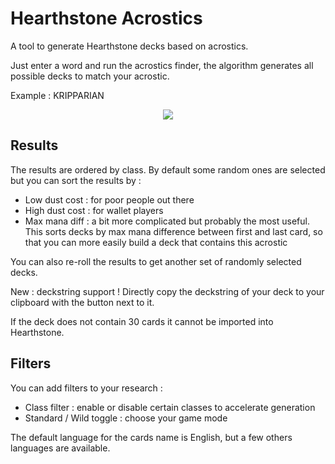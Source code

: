 # Hearthstone Acrostics

A tool to generate Hearthstone decks based on acrostics.

Just enter a word and run the acrostics finder, the algorithm generates all possible decks to match your acrostic.

Example : KRIPPARIAN

<p align="center">
  <img src="https://i.imgur.com/eE3HBxe.png">
</p>

## Results

The results are ordered by class. By default some random ones are selected but you can sort the results by :

- Low dust cost : for poor people out there
- High dust cost : for wallet players
- Max mana diff : a bit more complicated but probably the most useful. This sorts decks by max mana difference between first and last card, so that you can more easily build a deck that contains this acrostic

You can also re-roll the results to get another set of randomly selected decks.

New : deckstring support ! Directly copy the deckstring of your deck to your clipboard with the button next to it. 

<aside class="warning">
  If the deck does not contain 30 cards it cannot be imported into Hearthstone.
</aside>

## Filters

You can add filters to your research : 

- Class filter : enable or disable certain classes to accelerate generation
- Standard / Wild toggle : choose your game mode

The default language for the cards name is English, but a few others languages are available.
